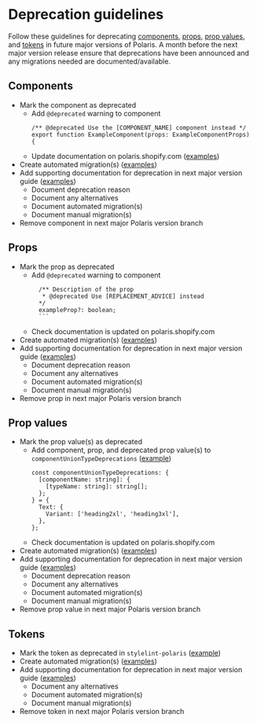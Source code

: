 # Deprecation guidelines

Follow these guidelines for deprecating [components](#components), [props](#props), [prop values](#prop-values), and [tokens](#tokens) in future major versions of Polaris. A month before the next major version release ensure that deprecations have been announced and any migrations needed are documented/available.

## Components

- Mark the component as deprecated
  - Add `@deprecated` warning to component
    ```tsx
    /** @deprecated Use the [COMPONENT_NAME] component instead */
    export function ExampleComponent(props: ExampleComponentProps) {
    ```
  - Update documentation on polaris.shopify.com ([examples](https://github.com/Shopify/polaris/tree/main/polaris.shopify.com/content/components/deprecated))
- Create automated migration(s) ([examples](https://github.com/Shopify/polaris/tree/main/polaris-migrator/src/migrations))
- Add supporting documentation for deprecation in next major version guide ([examples](https://github.com/Shopify/polaris/tree/main/polaris.shopify.com/content/version-guides/migrating-from-v11-to-v12.mdx#L122))
  - Document deprecation reason
  - Document any alternatives
  - Document automated migration(s)
  - Document manual migration(s)
- Remove component in next major Polaris version branch

## Props

- Mark the prop as deprecated
  - Add `@deprecated` warning to component
    ````tsx
      /** Description of the prop
       * @deprecated Use [REPLACEMENT_ADVICE] instead
      */
      exampleProp?: boolean;
      ```
    ````
  - Check documentation is updated on polaris.shopify.com
- Create automated migration(s) ([examples](https://github.com/Shopify/polaris/tree/main/polaris-migrator/src/migrations))
- Add supporting documentation for deprecation in next major version guide ([examples](https://github.com/Shopify/polaris/tree/main/polaris.shopify.com/content/version-guides/migrating-from-v11-to-v12.mdx#L122))
  - Document deprecation reason
  - Document any alternatives
  - Document automated migration(s)
  - Document manual migration(s)
- Remove prop in next major Polaris version branch

## Prop values

- Mark the prop value(s) as deprecated
  - Add component, prop, and deprecated prop value(s) to `componentUnionTypeDeprecations` ([example](https://github.com/Shopify/polaris/tree/main/polaris.shopify.com/pages/components/%5Bgroup%5D/%5Bcomponent%5D/index.tsx#L80))
    ```tsx
    const componentUnionTypeDeprecations: {
      [componentName: string]: {
        [typeName: string]: string[];
      };
    } = {
      Text: {
        Variant: ['heading2xl', 'heading3xl'],
      },
    };
    ```
  - Check documentation is updated on polaris.shopify.com
- Create automated migration(s) ([examples](https://github.com/Shopify/polaris/tree/main/polaris-migrator/src/migrations))
- Add supporting documentation for deprecation in next major version guide ([examples](https://github.com/Shopify/polaris/tree/main/polaris.shopify.com/content/version-guides/migrating-from-v11-to-v12.mdx#L122))
  - Document deprecation reason
  - Document any alternatives
  - Document automated migration(s)
  - Document manual migration(s)
- Remove prop value in next major Polaris version branch

## Tokens

- Mark the token as deprecated in `stylelint-polaris` ([example](https://github.com/Shopify/polaris/tree/main/stylelint-polaris/plugins/custom-property-disallowed-list))
- Create automated migration(s) ([examples](https://github.com/Shopify/polaris/tree/main/polaris-migrator/src/migrations))
- Add supporting documentation for deprecation in next major version guide ([examples](https://github.com/Shopify/polaris/tree/main/polaris.shopify.com/content/version-guides/migrating-from-v11-to-v12.mdx#L1451))
  - Document any alternatives
  - Document automated migration(s)
  - Document manual migration(s)
- Remove token in next major Polaris version branch
